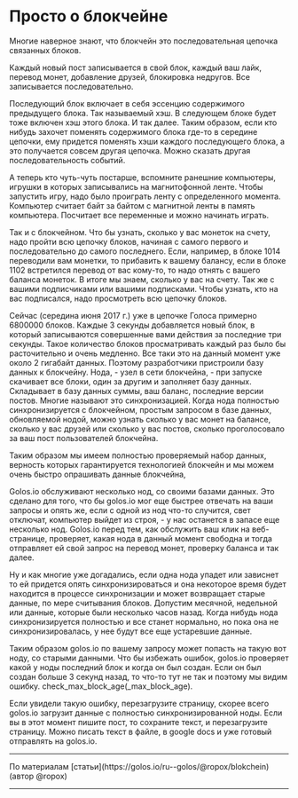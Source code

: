 # Просто о блокчейне

Многие наверное знают, что блокчейн это последовательная цепочка связанных блоков. 

Каждый новый пост записывается в свой блок, каждый ваш лайк, перевод монет, добавление друзей, блокировка недругов. Все записывается последовательно.

Последующий блок включает в себя эссенцию содержимого предыдущего блока. Так называемый хэш. В следующем блоке будет тоже включен хэш этого блока. И так далее. Таким образом, если кто нибудь захочет поменять содержимого блока где-то в середине цепочки, ему придется поменять хэши каждого последующего блока, а это получается совсем другая цепочка. Можно сказать другая последовательность событий.

А теперь кто чуть-чуть постарше, вспомните ранешние компьютеры, игрушки в которых записывались на магнитофонной ленте. Чтобы запустить игру, надо было проиграть ленту с определенного момента. Компьютер считает байт за байтом с магнитной ленты в память компьютера. Посчитает все переменные и можно начинать играть.

Так и с блокчейном. Что бы узнать, сколько у вас монеток на счету, надо пройти всю цепочку блоков, начиная с самого первого и последовательно до самого последнего. Если, например, в блоке 1014 переводили вам монетки, то прибавить к вашему балансу, если в блоке 1102 встретился перевод от вас кому-то, то надо отнять с вашего баланса монеток. В итоге мы знаем, сколько у вас на счету. Так же с вашими подписчиками или вашими подписками. Чтобы узнать, кто на вас подписался, надо просмотреть всю цепочку блоков.

Сейчас (середина июня 2017 г.) уже в цепочке Голоса примерно 6800000 блоков. Каждые 3 секунды добавляется новый блок, в который записываются совершенные вами действия за последние три секунды. Такое количество блоков просматривать каждый раз было бы расточительно и очень медленно. Все таки это на данный момент уже около 2 гигабайт данных. Поэтому разработчики пристроили базу данных к блокчейну. Нода, - узел в сети блокчейна, - при запуске скачивает все блоки, один за другим и заполняет базу данных. Складывает в базу данных суммы, ваш баланс, последние версии постов. Многие называют это синхронизацией. Когда нода полностью синхронизируется с блокчейном, простым запросом в базе данных, обновляемой нодой, можно узнать сколько у вас монет на балансе, сколько у вас друзей или сколько у вас постов, сколько проголосовало за ваш пост пользователей блокчейна.

Таким образом мы имеем полностью проверяемый набор данных, верность которых гарантируется технологией блокчейн и мы можем очень быстро опрашивать данные блокчейна,

Golos.io обслуживают несколько нод, со своими базами данных. Это сделано для того, что бы golos.io мог еще быстрее отвечать на ваши запросы и опять же, если с одной из нод что-то случится, свет отключат, компьютер выйдет из строя, - у нас останется в запасе еще несколько нод. Golos.io перед тем, как обслужить ваш клик на веб-странице, проверяет, какая нода в данный момент свободна и тогда отправляет ей свой запрос на перевод монет, проверку баланса и так далее.

Ну и как многие уже догадались, если одна нода упадет или зависнет то ей придется опять синхронизироваться и она некоторое время будет находится в процессе синхронизации и может возвращает старые данные, по мере считывания блоков. Допустим месячной, недельной или данные, которые были несколько часов назад. Когда нибудь нода синхронизируется полностью и все станет нормально, но пока она не синхронизировалась, у нее будут все еще устаревшие данные.

Таким образом golos.io по вашему запросу может попасть на такую вот ноду, со старыми данными. Что бы избежать ошибок, golos.io проверяет какой у ноды последний блок и когда он был создан. Если он был создан больше 3 секунд назад, то что-то тут не так и поэтому мы видим ошибку.
check_max_block_age(_max_block_age).

Если увидели такую ошибку, перезагрузите страницу, скорее всего golos.io загрузит данные с полностью синхронизированной ноды. Если вы в этот момент пишите пост, то сохраните текст, и перезагрузите страницу. Можно писать текст в файле, в google docs и уже готовый отправлять на golos.io.

<hr>По материалам [статьи](https://golos.io/ru--golos/@ropox/blokchein) (автор @ropox)
<hr>